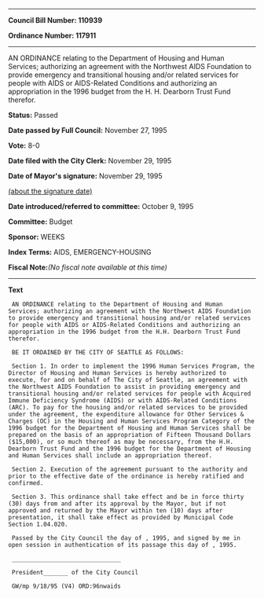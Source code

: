 

********

**Council Bill Number: 110939**
   
**Ordinance Number: 117911**
********

 AN ORDINANCE relating to the Department of Housing and Human Services; authorizing an agreement with the Northwest AIDS Foundation to provide emergency and transitional housing and/or related services for people with AIDS or AIDS-Related Conditions and authorizing an appropriation in the 1996 budget from the H. H. Dearborn Trust Fund therefor.

**Status:** Passed
   
**Date passed by Full Council:** November 27, 1995
   
**Vote:** 8-0
   
**Date filed with the City Clerk:** November 29, 1995
   
**Date of Mayor's signature:** November 29, 1995
   
[(about the signature date)](/~public/approvaldate.htm)
   
   
   
**Date introduced/referred to committee:** October 9, 1995
   
**Committee:** Budget
   
**Sponsor:** WEEKS
   
   
**Index Terms:** AIDS, EMERGENCY-HOUSING

**Fiscal Note:**_(No fiscal note available at this time)_

********

**Text**
   
```
 AN ORDINANCE relating to the Department of Housing and Human Services; authorizing an agreement with the Northwest AIDS Foundation to provide emergency and transitional housing and/or related services for people with AIDS or AIDS-Related Conditions and authorizing an appropriation in the 1996 budget from the H.H. Dearborn Trust Fund therefor.

 BE IT ORDAINED BY THE CITY OF SEATTLE AS FOLLOWS:

 Section 1. In order to implement the 1996 Human Services Program, the Director of Housing and Human Services is hereby authorized to execute, for and on behalf of The City of Seattle, an agreement with the Northwest AIDS Foundation to assist in providing emergency and transitional housing and/or related services for people with Acquired Immune Deficiency Syndrome (AIDS) or with AIDS-Related Conditions (ARC). To pay for the housing and/or related services to be provided under the agreement, the expenditure allowance for Other Services & Charges (OC) in the Housing and Human Services Program Category of the 1996 budget for the Department of Housing and Human Services shall be prepared on the basis of an appropriation of Fifteen Thousand Dollars ($15,000), or so much thereof as may be necessary, from the H.H. Dearborn Trust Fund and the 1996 budget for the Department of Housing and Human Services shall include an appropriation thereof.

 Section 2. Execution of the agreement pursuant to the authority and prior to the effective date of the ordinance is hereby ratified and confirmed.

 Section 3. This ordinance shall take effect and be in force thirty (30) days from and after its approval by the Mayor, but if not approved and returned by the Mayor within ten (10) days after presentation, it shall take effect as provided by Municipal Code Section 1.04.020.

 Passed by the City Council the day of , 1995, and signed by me in open session in authentication of its passage this day of , 1995.

 _______________________________

 President_______ of the City Council

 GW/mp 9/18/95 (V4) ORD:96nwaids

```
